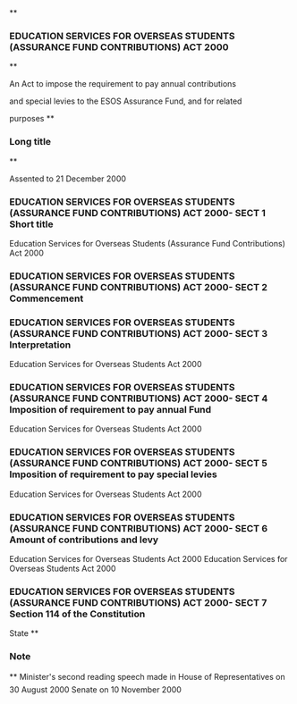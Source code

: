 **

###  EDUCATION SERVICES FOR OVERSEAS STUDENTS (ASSURANCE FUND CONTRIBUTIONS) ACT 2000 
**




An Act to impose the  requirement to pay annual contributions

and special levies to the ESOS Assurance Fund, and for related

purposes
**

###  Long title 
**

Assented to 21 December 2000
###  EDUCATION SERVICES FOR OVERSEAS STUDENTS (ASSURANCE FUND CONTRIBUTIONS) ACT 2000- SECT 1  Short title  
Education Services for Overseas Students (Assurance Fund Contributions) Act 2000
###  EDUCATION SERVICES FOR OVERSEAS STUDENTS (ASSURANCE FUND CONTRIBUTIONS) ACT 2000- SECT 2  Commencement 
###  EDUCATION SERVICES FOR OVERSEAS STUDENTS (ASSURANCE FUND CONTRIBUTIONS) ACT 2000- SECT 3  Interpretation  
Education Services for Overseas Students Act 2000
###  EDUCATION SERVICES FOR OVERSEAS STUDENTS (ASSURANCE FUND CONTRIBUTIONS) ACT 2000- SECT 4  Imposition of requirement to pay annual Fund  
Education Services for Overseas Students Act 2000
###  EDUCATION SERVICES FOR OVERSEAS STUDENTS (ASSURANCE FUND CONTRIBUTIONS) ACT 2000- SECT 5  Imposition of requirement to pay special levies  
Education Services for Overseas Students Act 2000
###  EDUCATION SERVICES FOR OVERSEAS STUDENTS (ASSURANCE FUND CONTRIBUTIONS) ACT 2000- SECT 6  Amount of contributions and levy  
Education Services for Overseas Students Act 2000
Education Services for Overseas Students Act 2000
###  EDUCATION SERVICES FOR OVERSEAS STUDENTS (ASSURANCE FUND CONTRIBUTIONS) ACT 2000- SECT 7  Section&#160;114 of the Constitution  
State
**

###  Note 
**
Minister&apos;s second reading speech made in
House of Representatives on 30 August 2000
Senate on 10 November 2000


